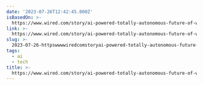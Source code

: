 ```yaml
---
date: '2023-07-26T12:42:45.000Z'
isBasedOn: >-
  https://www.wired.com/story/ai-powered-totally-autonomous-future-of-war-is-here/
link: >-
  https://www.wired.com/story/ai-powered-totally-autonomous-future-of-war-is-here/
slug: >-
  2023-07-26-httpswwwwiredcomstoryai-powered-totally-autonomous-future-of-war-is-here
tags:
  - ai
  - tech
title: >-
  https://www.wired.com/story/ai-powered-totally-autonomous-future-of-war-is-here/
---
```


